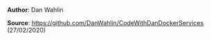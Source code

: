 **Author**: Dan Wahlin

**Source**: https://github.com/DanWahlin/CodeWithDanDockerServices (27/02/2020)